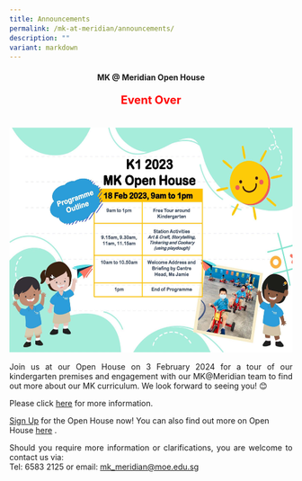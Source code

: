 ```yaml
---
title: Announcements
permalink: /mk-at-meridian/announcements/
description: ""
variant: markdown
---
```

<h4 align="center">MK @ Meridian Open House<p style="color:red; font-size:20px;">Event Over</p></h4>
<br>
<img src="/images/MK@Meridian/2023/MK%20Open%20House.jpg" style="width: 590px;height:400px;">

<p align="justify">Join us at our Open House on 3 February 2024 for a tour of our kindergarten premises and engagement with our MK@Meridian team to find out more about our MK curriculum. We look forward to seeing you! 😊</p>


<p align="justify"> Please click <a href="">here</a> for more information.</p>

<a href="https://form.gov.sg/654c2c4128c6d00011d38319">Sign Up</a> for the Open House now!  You can also find out more on Open House <a href="https://www.moe.gov.sg/preschool/moe-kindergarten?utm_source=pmk&amp;utm_medium=email&amp;utm_campaign=openhouse">here</a> .

<p align="justify">Should you require more information or clarifications, you are welcome to contact us via:<br>
Tel: 6583 2125 or email: <a href="mailto:mk_meridian@moe.edu.sg">mk_meridian@moe.edu.sg</a></p>